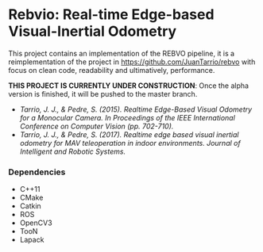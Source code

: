 # Rebvio: Real-time Edge-based Visual-Inertial Odometry
This project contains an implementation of the REBVO pipeline, it is a reimplementation of the project in https://github.com/JuanTarrio/rebvo with focus on clean code, readability and ultimatively, performance. 

**THIS PROJECT IS CURRENTLY UNDER CONSTRUCTION**: Once the alpha version is finished, it will be pushed to the master branch.

- *Tarrio, J. J., & Pedre, S. (2015). Realtime Edge-Based Visual Odometry for a Monocular Camera. In Proceedings of the IEEE International Conference on Computer Vision (pp. 702-710).*
- *Tarrio, J. J., & Pedre, S. (2017). Realtime edge based visual inertial odometry for MAV teleoperation in indoor environments. Journal of Intelligent and Robotic Systems.*

### Dependencies
- C++11
- CMake
- Catkin
- ROS
- OpenCV3
- TooN
- Lapack
